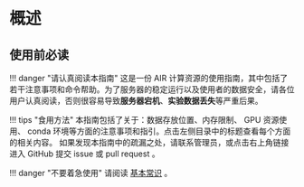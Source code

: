 # 概述

## 使用前必读

!!! danger "请认真阅读本指南"
    这是一份 AIR 计算资源的使用指南，其中包括了若干注意事项和命令帮助。为了服务器的稳定运行以及使用者的数据安全，请各位用户认真阅读，否则很容易导致**服务器宕机**、**实验数据丢失**等严重后果。

!!! tips "食用方法"
    本指南包括了关于：数据存放位置、内存限制、 GPU 资源使用、 conda 环境等方面的注意事项和指引。点击左侧目录中的标题查看每个方面的相关内容。
    如果发现本指南中的疏漏之处，请联系管理员，或点击右上角链接进入 GitHub 提交 issue 或 pull request 。

!!! danger "不要着急使用"
    请阅读 [基本常识](basis) 。

